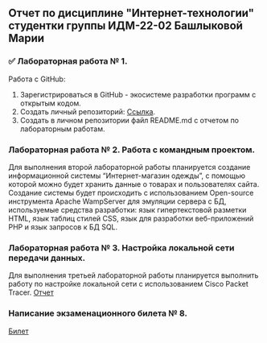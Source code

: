 ## Отчет по дисциплине "Интернет-технологии" студентки группы ИДМ-22-02 Башлыковой Марии

### ✅ Лабораторная работа № 1.
Работа с GitHub:

1. Зарегистрироваться в GitHub - экосистеме разработки программ с открытым кодом.
2. Создать личный репозиторий: [Ссылка](https://github.com/manyunyaa/IT_BashlykovaMariya).
3. Создать в личном репозитории файл README.md с отчетом по лабораторным работам.

### Лабораторная работа № 2. Работа с командным проектом.

Для выполнения второй лабораторной работы планируется создание информационной системы “Интернет-магазин одежды”, с помощью которой можно будет хранить данные о товарах и пользователях сайта. Создание системы будет происходить с использованием Open-source инструмента Apache WampServer для эмуляции сервера с БД, используемые средства разработки: язык гипертекстовой разметки HTML, язык таблиц стилей CSS, язык для разработки веб-приложений PHP и язык запросов к БД SQL.

### Лабораторная работа № 3. Настройка локальной сети передачи данных.

Для выполнения третьей лабораторной работы планируется выполнить работу по настройке локальной сети с использованием Сisco Packet Tracer.
[Отчет](https://github.com/manyunyaa/IT_BashlykovaMariya/blob/main/%D0%9B%D0%A03_%D0%91%D0%B0%D1%88%D0%BB%D1%8B%D0%BA%D0%BE%D0%B2%D0%B0.pdf) 

### Написание экзаменационного билета № 8.

[Билет](https://github.com/stankin/inet-2022/wiki/exam08)
